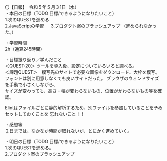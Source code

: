 〇【日報】　令和５年５月３1日（水）  
・本日の目標（TODO 目標/できるようになりたいこと）  
1.次のQUESTを進める  
2.JavaScriptの学習 　
3.プロダクト案のブラッシュアップ （進められなかった。）

・学習時間  
2h（通算245時間）  
  
・目標振り返り／学んだこと  
＜QUEST:20＞  ツールを導入後、設定についていろいろと調べる。  
＜課題QUEST＞　模写先のサイトで必要な画像をダウンロード、大枠を模写。    
               フォントは別に用意しなくても良いサイトだった。 
               ブラウザのウィンドサイズを手動で小さくしながら、  
               サイズが変わっても、高さ・幅が変わらないもの、位置がかわらないもの等を確認。  

Elintはファイルごとに静的解析するため、別ファイルを参照していることを予めセットしておくことを
忘れないこと！！  

・感想等  
２日までは、なかなか時間が取れないが、とにかく進めていく。　　

・明日の目標（TODO 目標/できるようになりたいこと）  
1.次のQUESTを進める。  
2.プロダクト案のブラッシュアップ　　


